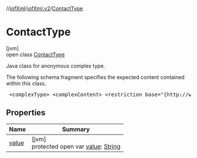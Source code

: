 //[iofXml](../../../index.md)/[iofXml.v2](../index.md)/[ContactType](index.md)

# ContactType

[jvm]\
open class [ContactType](index.md)

<p>Java class for anonymous complex type. <p>The following schema fragment specifies the expected content contained within this class. <pre> &lt;complexType&gt; &lt;complexContent&gt; &lt;restriction base="{http://www.w3.org/2001/XMLSchema}anyType"&gt; &lt;attribute name="value" default="official"&gt; &lt;simpleType&gt; &lt;restriction base="{http://www.w3.org/2001/XMLSchema}token"&gt; &lt;enumeration value="official"/&gt; &lt;enumeration value="entry"/&gt; &lt;enumeration value="result"/&gt; &lt;enumeration value="info"/&gt; &lt;enumeration value="financial"/&gt; &lt;enumeration value="other"/&gt; &lt;/restriction&gt; &lt;/simpleType&gt; &lt;/attribute&gt; &lt;/restriction&gt; &lt;/complexContent&gt; &lt;/complexType&gt; </pre>

## Properties

| Name | Summary |
|---|---|
| [value](value.md) | [jvm]<br>protected open var [value](value.md): [String](https://docs.oracle.com/javase/8/docs/api/java/lang/String.html) |
